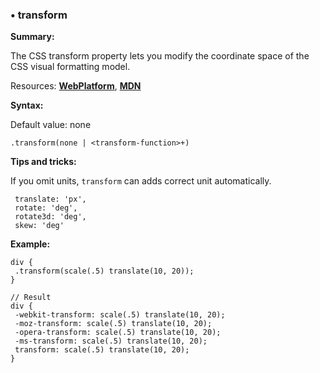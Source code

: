 ### <a name="transform"></a> &#8226; transform
**Summary:**

The CSS transform property lets you modify the coordinate space of the CSS visual formatting model. 

Resources: **[WebPlatform](http://docs.webplatform.org/wiki/css/properties/transform)**, **[MDN](https://developer.mozilla.org/en-US/docs/Web/CSS/transform)**

**Syntax:**
  
  Default value: none

    .transform(none | <transform-function>+) 

**Tips and tricks:**

  If you omit units, `transform` can adds correct unit automatically.

     translate: 'px',
     rotate: 'deg',
     rotate3d: 'deg',
     skew: 'deg'
  
**Example:**

    div {
     .transform(scale(.5) translate(10, 20));
    }
    
    // Result
    div {
     -webkit-transform: scale(.5) translate(10, 20);
     -moz-transform: scale(.5) translate(10, 20);
     -opera-transform: scale(.5) translate(10, 20);
     -ms-transform: scale(.5) translate(10, 20);
     transform: scale(.5) translate(10, 20);
    }


